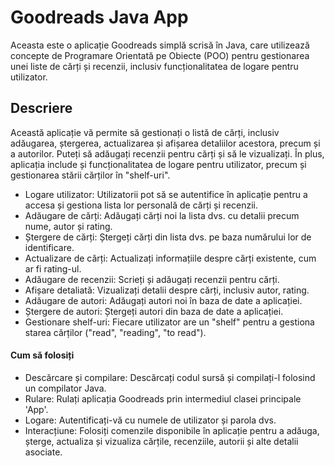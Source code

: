 # Goodreads Java App
Aceasta este o aplicație Goodreads simplă scrisă în Java, care utilizează concepte de Programare Orientată pe Obiecte (POO) pentru gestionarea unei liste de cărți și recenzii, inclusiv funcționalitatea de logare pentru utilizator.

## Descriere
Această aplicație vă permite să gestionați o listă de cărți, inclusiv adăugarea, ștergerea, actualizarea și afișarea detaliilor acestora, precum și a autorilor. Puteți să adăugați recenzii pentru cărți și să le vizualizați. În plus, aplicația include și funcționalitatea de logare pentru utilizator, precum și gestionarea stării cărților în "shelf-uri".
- Logare utilizator: Utilizatorii pot să se autentifice în aplicație pentru a accesa și gestiona lista lor personală de cărți și recenzii.
- Adăugare de cărți: Adăugați cărți noi la lista dvs. cu detalii precum nume, autor și rating.
- Ștergere de cărți: Ștergeți cărți din lista dvs. pe baza numărului lor de identificare.
- Actualizare de cărți: Actualizați informațiile despre cărți existente, cum ar fi rating-ul.
- Adăugare de recenzii: Scrieți și adăugați recenzii pentru cărți.
- Afișare detaliată: Vizualizați detalii despre cărți, inclusiv autor, rating.
- Adăugare de autori: Adăugați autori noi în baza de date a aplicației.
- Ștergere de autori: Ștergeți autori din baza de date a aplicației.
- Gestionare shelf-uri: Fiecare utilizator are un "shelf" pentru a gestiona starea cărților ("read", "reading", "to read").

#### Cum să folosiți
- Descărcare și compilare: Descărcați codul sursă și compilați-l folosind un compilator Java.
- Rulare: Rulați aplicația Goodreads prin intermediul clasei principale 'App'.
- Logare: Autentificați-vă cu numele de utilizator și parola dvs.
- Interacțiune: Folosiți comenzile disponibile în aplicație pentru a adăuga, șterge, actualiza și vizualiza cărțile, recenziile, autorii și alte detalii asociate.
